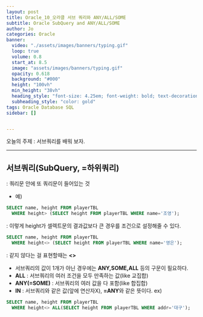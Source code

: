 ```yaml
---
layout: post
title: Oracle_10_오라클 서브 쿼리와 ANY/ALL/SOME
subtitle: Oracle SubQuery and ANY/ALL/SOME
author: Jo
categories: Oracle
banner:
  video: "./assets/images/banners/typing.gif"
  loop: true
  volume: 0.8
  start_at: 8.5
  image: "assets/images/banners/typing.gif"
  opacity: 0.618
  background: "#000"
  height: "100vh"
  min_height: "38vh"
  heading_style: "font-size: 4.25em; font-weight: bold; text-decoration: underline"
  subheading_style: "color: gold"
tags: Oracle Database SQL
sidebar: []


---
```


오늘의 주제 :  서브쿼리를 배워 보자. <br>
 * * *
 
 
## 서브쿼리(SubQuery, =하위쿼리)
: 쿼리문 안에 또 쿼리문이 들어있는 것
- 예)
```sql
SELECT name, height FROM playerTBL 
  WHERE height> (SELECT height FROM playerTBL WHERE name='조영');
```
: 이렇게 height가 셀렉트문의 결과값보다 큰 경우를 조건으로 설정해줄 수 있다. 

```sql
SELECT name, height FROM playerTBL
  WHERE height<> (SELECT height FROM playerTBL WHERE name='영은');
```
: 같지 않다는 걸 표현할때는 <b><></b><br>
- 서브쿼리의 값이 1개가 아닌 경우에는 <b>ANY,SOME,ALL</b> 등의 구문이 필요하다.<br>
- <b>ALL</b> : 서브쿼리의 여러 조건을 모두 만족하는 값(like 교집합)
- <b>ANY(=SOME)</b> : 서브쿼리의 여러 값을 다 포함(like 합집합)
- <b>IN</b> : 서브쿼리와 같은 값(앞에 연산자X), <b>=ANY</b>와 같은 뜻이다.
ex)
```sql
SELECT name, height FROM playerTBL
  WHERE height<> ALL(SELECT height FROM playerTBL WHERE addr='대구');
```














